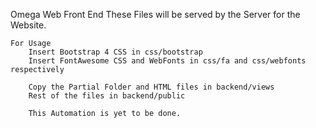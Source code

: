 Omega Web Front End
	These Files will be served by the Server for the Website.

	For Usage
		Insert Bootstrap 4 CSS in css/bootstrap
		Insert FontAwesome CSS and WebFonts in css/fa and css/webfonts respectively

		Copy the Partial Folder and HTML files in backend/views
		Rest of the files in backend/public

		This Automation is yet to be done.